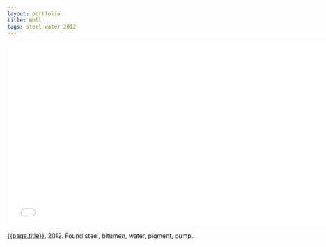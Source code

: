 ```yaml
---
layout: portfolio
title: Well
tags: steel water 2012
---
```


<div class="js-video vimeo widescreen">
<iframe src="//player.vimeo.com/video/56941428?title=0&amp;byline=0&amp;portrait=0" width="750" height="422" frameborder="0" webkitallowfullscreen mozallowfullscreen allowfullscreen></iframe> 
</div>

[{{page.title}}.](http://vimeo.com/56941428)  2012.  Found steel, bitumen, water, pigment, pump.

